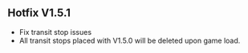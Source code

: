 ﻿## Hotfix V1.5.1
* Fix transit stop issues
* All transit stops placed with V1.5.0 will be deleted upon game load.